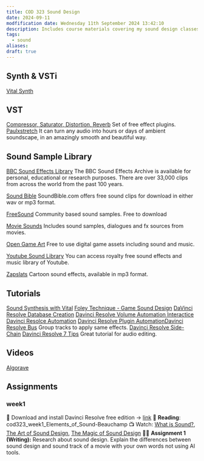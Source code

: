 ```yaml
---
title: COD 323 Sound Design
date: 2024-09-11
modfification date: Wednesday 11th September 2024 13:42:10
description: Includes course materials covering my sound design classes.
tags:
  - sound
aliases: 
draft: true
---
```

## Synth & VSTi
[Vital Synth](https://vital.audio/)

## VST
[Compressor, Saturator, Distortion, Reverb](https://klanghelm.com/contents/main) Set of free effect plugins.
[Paulxstretch](https://sonosaurus.com/paulxstretch/) It can turn any audio into hours or days of ambient soundscape, in an amazingly smooth and beautiful way.

## Sound Sample Library
[BBC Sound Effects Library](https://sound-effects.bbcrewind.co.uk/) The BBC Sound Effects Archive is available for personal, educational or research purposes. There are over 33,000 clips from across the world from the past 100 years.

[Sound Bible](https://soundbible.com/) SoundBible.com offers free sound clips for download in either wav or mp3 format.

[FreeSound](https://freesound.org/) Community based sound samples. Free to download

[Movie Sounds](https://movie-sounds.org/famous-movie-samples/) Includes sound samples, dialogues and fx sources from movies.

[Open Game Art](https://opengameart.org/) Free to use digital game assets including sound and music.

[Youtube Sound Library](https://studio.youtube.com/channel/UCGKZ_YsviZR-_c739XdSApA/music) You can access royalty free sound effects and music library of Youtube.

[Zapslats](https://www.zapsplat.com/sound-effect-category/cartoon/) Cartoon sound effects, available in mp3 format.
## Tutorials
[Sound Synthesis with Vital](https://www.youtube.com/watch?v=cPxE9-Dr3EI)
[Foley Technique - Game Sound Design](https://www.youtube.com/watch?v=Kux_LvRl57U)
[DaVinci Resolve Database Creation](https://www.youtube.com/watch?v=djb1IiQosmA)
[Davinci Resolve Volume Automation Interactice](https://www.youtube.com/watch?v=QL2ajX4Pj3c)
[Davinci Resolce Automation](https://www.youtube.com/watch?v=WVzSJ5Y5Y-k)
[Davinci Resolve Plugin Automation](https://www.youtube.com/watch?v=Ps2Ci9ClJpQ)[Davinci Resolve Bus](https://www.youtube.com/watch?v=MazJZZWsiUY) Group tracks to apply same effects.
[Davinci Resolve Side-Chain](https://www.youtube.com/watch?v=XzDlBLpf4Xk)
[Davinci Resolve 7 Tips](https://www.youtube.com/watch?v=_6SqINSx8L0) Great tutorial for audio editing.

## Videos
[Algorave](https://www.youtube.com/watch?v=S2EZqikCIfY&list=PLvcJjvBzWDXbnxGsrHps1HQOpFeZ6_rDs&index=85&t=635s)
## Assignments
### week1
💾 Download and install Davinci Resolve free edition → [link](https://www.blackmagicdesign.com/products/davinciresolve)
📖 **Reading**: cod323_week1_Elements_of_Sound-Beauchamp
📺 Watch: [What is Sound?](https://www.youtube.com/watch?v=8uUpTVZsP20), [The Art of Sound Design](https://www.youtube.com/watch?v=BU9nj2-6ZnA), [The Magic of Sound Design](https://www.youtube.com/watch?v=UO3N_PRIgX0)
✍🏻 **Assignment 1 (Writing):** Research about sound design. Explain the differences between sound design and sound track of a movie with your own words not using AI tools. 